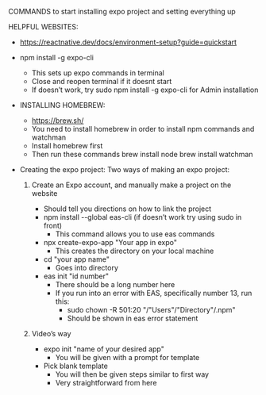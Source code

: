 COMMANDS to start installing expo project and setting everything up

HELPFUL WEBSITES:

- https://reactnative.dev/docs/environment-setup?guide=quickstart

- npm install -g expo-cli

  - This sets up expo commands in terminal
  - Close and reopen terminal if it doesnt start
  - If doesn’t work, try sudo npm install -g expo-cli for Admin installation

- INSTALLING HOMEBREW:

  - https://brew.sh/
  - You need to install homebrew in order to install npm commands and watchman
  - Install homebrew first
  - Then run these commands
    brew install node
    brew install watchman

- Creating the expo project:
  Two ways of making an expo project:

  1. Create an Expo account, and manually make a project on the website

     - Should tell you directions on how to link the project
     - npm install --global eas-cli (if doesn’t work try using sudo in front)
       - This command allows you to use eas commands
     - npx create-expo-app "Your app in expo"
       - This creates the directory on your local machine
     - cd "your app name"
       - Goes into directory
     - eas init "id number"
       - There should be a long number here
       - If you run into an error with EAS, specifically number 13, run this:
         - sudo chown -R 501:20 "/"Users"/"Directory"/.npm"
         - Should be shown in eas error statement

  2. Video’s way
     - expo init "name of your desired app"
       - You will be given with a prompt for template
     - Pick blank template
       - You will then be given steps similar to first way
       - Very straightforward from here
